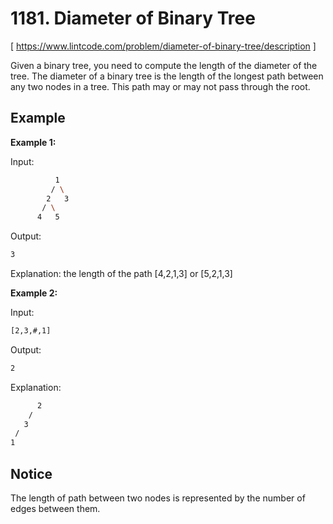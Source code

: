 # 1181. Diameter of Binary Tree
[ https://www.lintcode.com/problem/diameter-of-binary-tree/description ]

Given a binary tree, you need to compute the length of the diameter of the tree. The diameter of a binary tree is the length of the longest path between any two nodes in a tree. This path may or may not pass through the root.

## Example
**Example 1:**

Input:
```sh
          1
         / \
        2   3
       / \     
      4   5  
```
Output:
```sh
3
```
Explanation:
the length of the path [4,2,1,3] or [5,2,1,3]

**Example 2:**

Input:
```sh
[2,3,#,1]
```
Output:
```sh
2
```
Explanation:
```sh
      2
    /
   3
 /
1
```

## Notice
The length of path between two nodes is represented by the number of edges between them.